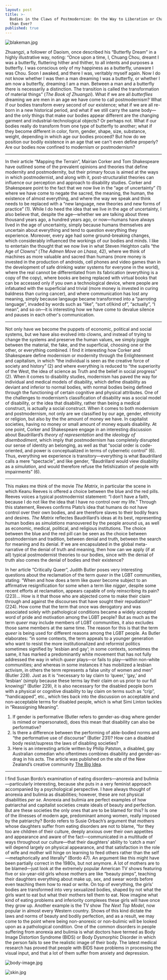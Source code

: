 ```yaml
---
layout: post
title: >-
  Bodies in the Claws of Postmodernism: On the Way to Liberation or Chained More
  than Ever?
published: true
---
```


![blakeman.jpg](../img/blakeman.jpg)

<span class="versal z9">Z</span>huangzi, a follower of Daoism, once
described his “Butterfly Dream” in a highly illustrative way, noting:
“Once upon a time, I, Chuang Chou, dreamt I was a butterfly, fluttering
hither and thither, to all intents and purposes a butterfly. I was
conscious only of my happiness as a butterfly, unaware I was Chou. Soon
I awaked, and there I was, veritably myself again. Now I do not know
whether I was then a man dreaming I was a butterfly, or whether I am now
a butterfly, dreaming I am a man. Between a man and a butterfly there is
necessarily a distinction. The transition is called the transformation
of material things” (*The Book of Zhuangzi*). What if we are all
*butterflies* dreaming we are men in an age we have come to call
postmodernism? What if our bodies transform every second of our
existence; what if we are all re-born in a new historical period, and
what if we still carry the same body—and the only things that make our
bodies appear different are the changing garment and
industrial-technological objects? Or perhaps not. What if our bodies
really do transform from one type of butterfly to another; what if they
become different in color, form, gender, shape, size, substance, weight,
depending in which age our bodies proceed? But how do we position our
bodily existence in an age that we can't even define properly? Are our
bodies now confined to modernism or postmodernism? 

*****
In their article “Mapping the Terrain”, Mairian Corker and Tom Shakespeare have outlined
some of the prevalent opinions and theories that define modernity and
postmodernity, but their primary focus is aimed at the ways in
which postmodernist, and along with it, post-structuralist theories can
influence our perception and approach to disability studies. Corker and
Shakespeare point to the fact that we now live in the “age of
uncertainty” (1) where we have come to negate the sacred, the meaning,
the human, the existence of almost everything, and where the way we
speak and think needs to be replaced with a “new language, new theories
and new forms of practice” (1). While I do heed the idea that we live in
the age of uncertainty, I also believe that, despite the age—whether we
are talking about three thousand years ago, a hundred years ago, or
now—humans have always lived in the age of uncertainty, simply because
humans themselves are uncertain about everything and tend to question
everything they experience. Moreover, every age had some ground-breaking
changes, which considerably influenced the workings of our bodies and
minds. I like to entertain the thought that we now live in what Steven
Heighton calls “the Age of Clowns” (*The Admen Move on Lhasa*, 42),
where we think of machines as more valuable and sacred than humans (more
money is invested in the production of androids, cell phones and video
games than in the development of safe drinking water systems for
everyone in the world), where the real cannot be differentiated from
its fabrication (everything is a copy of the copy), where books are being
replaced with virtual books that can be accessed only if you own a
technological device, where people are infatuated with the superficial
and trivial (more money is invested in curing baldness than curing
cancer), and where communication has lost any meaning, simply because
langauge became transformed into a “parroting language”, invaded by
words such as “like”, “sort of/kind of”, “actually”, “I mean”, and so
on—it is interesting how we have come to devalue silence and pauses in
each other's communication. 

*****
Not only have we become the puppets of economic, political and social systems, but we have also evolved into clowns, and instead of trying to change the systems and preserve the
human values, we simply joggle between the material, the fake, and the
superficial, choosing one or the other, or everything combined. I find
it interesting how Corker and Shakespeare define modernism or modernity
through the Enlightenment and capitalism, in which “the individual is
seen as the creative force of society and history” (2) and where
everything is reduced to “the superiority of the West, the idea of
science as Truth and the belief in social progress” (2). When it comes
to disability studies, modernism has paved the way for individual and
medical models of disability, which define disability as deviant and
inferior to normal bodies, with normal bodies being defined through the
functioning of certain cognitive and physical attributes. One of the
challenges to modernism’s classification of disability was a social
model of disability, or the idea that disability, rather than being a
medical construct, is actually a social construct. When it comes to both
modernism and postmodernism, not only are we classified by our age,
gender, ethnicity or religion, but also by the the amount of money we
have. In capitalist societies, having no money or small amount of money
equals disability. At one point, Corker and Shakespeare engage in an
interesting discussion about Baudrillard’s *theory of representation*
and the *ideology of disembodiment*, which imply that postmodernism has
completely disrupted our sense of identity an belonging, as well as that
“social order is code-oriented, and power is conceptualized in terms of
cybernetic control” (6). Thus, everything we experience is
transitory—everything is what Baudrillard calls a mere “spectacle”, and
like gender, “Baudrillard would view disability as a *simulation*, and
would therefore refuse the fetishization of people with impairments”
(6). 

*****
This makes me think of the movie *The Matrix*, in particular the
scene in which Keanu Reeves is offered a choice between the blue and the
red pills. Reeves voices a typical postmodernist statement: “I don’t have
a faith, because I do not like the idea that I have no control over my
life.” Through this statement, Reeves confirms Plato’s idea that humans
do not have control over their own bodies, and are therefore slaves to their
bodily fears and desires. *The Matrix* reflectes Baudrillard’s ideas at
its best, representing human bodies as *simulations* manouvered
by the people around us, as well as economic, medical, political, and
religious institutions. The choice between the blue and the red pill can
be seen as the choice between postmodernism and tradition, between
denial and truth, between the search for meaning and its denial. If we
are encapsulated in the global meta-narrative of the denial of truth and
meaning, then how can we apply (if at all) typical postmodernist
theories to our bodies, since with the denial of truth also comes the
denial of bodies and their existence?

In her article “Critically Queer”, Judith Butler poses very interesting
questions about the reclamation of the term *queer* in the LGBT
communities, stating: “When and how does a term like *queer* become
subject to an affirmative resignification for some when a term like
*nigger*, despite some recent efforts at reclamation, appears capable of
only reinscribing its pain? (223)… How is it that those who are abjected
come to make their claim through and against the discourses that have
sought their repudiation?” (224). How come that the term that once was
derogatory and was associated solely with pathological conditions became
a widely accepted word of pride and motivation among the LGBT people?
But as much as the term *queer* may include members of LGBT communities,
it also excludes those same members at the same time. The reason for
this is that the term *queer* is being used for different reasons among
the LGBT people. As Butler elaborates: “in some contexts, the term
appeals to a younger generation who want to resist the more
institutionalized and reformist politics sometimes signified by ‘lesbian
and gay’; in some contexts, sometimes the same, it has marked a
predominantly white movement that has not fully addressed the way in
which *queer* plays—or fails to play—within non-white communities; and
whereas in some instances it has mobilized a lesbian activism, in others
the term represents a false unity of women and men” (Butler 228). Just
as it is “necessary to lay claim to ‘queer,’ ‘gay,’ and ‘lesbian’
(simply because these terms lay their claim on us prior to our full
knowing)” (Butler 229), it is also necessary for the disabled people
born with a physical or cognitive disability to lay claim on terms such
as “crip”, “handicapped”, etc., which ties back into the discussion on
acceptable and non-acceptable terms for disabled people, which is what
Simi Linton tackles in “Reassigning Meaning”.

1.  If gender is performative (Butler refers to gender-as-drag where
    gender is mimed or impersonated), does this mean that disability can
    also be performative?
2.  Is there a difference between the performing of able-bodied norms
    and “the performative use of discourse” (Butler 231)? How can a
    disabled body resist/supress the laws of disabling societies?
3.  Here is an interesting article written by Philip Patston, a
    disabled, gay Australian comedian who oftentimes combines disability
    and gender-as-drag in his acts. The article was published on the
    site of the New Zealand’s creative community [The Big
    Idea](http://www.thebigidea.co.nz/news/blogs/the-creative-collide/56711-when-drag-and-disability-collide-revisited).
    
*****
I find Susan Bordo’s examination of eating disorders—anorexia and
bulimia—particularly interesting, because she puts in a very feminist
approach accompanied by a psychological perspective. I have always
thought of anorexia and bulimia as disabilities; however, these are not
physical disabilities *per se*. Anorexia and bulimia are perfect examples
of how patriarchal and capitalist societies create ideals of beauty and
perfection. But are these societies the only ones that are to be blamed
for this? Is one of the illnesses of modern age, predominant among
women, really imposed by the patriarchy? Bordo refers to Susie Orbach’s
argument that mothers whose daughters suffer from eating disorders are
not to blame, “for they too are children of their culture, deeply
anxious over their own appetites and appearance and aware of the
fact—communicated in a multitude of ways throughout our culture—that
their daughters’ ability to ‘catch a man’ will depend largely on
physical appearance, and that satisfaction in the role of wife and
mother will hinge on learning to feed others rather than the
self—metaphorically and literally” (Bordo 47). An argument like this
might have been partially correct in the 1980s, but not anymore. A lot
of mothers are to be blamed—just look at the extremely popular American
TV shows featuring five or six-year-old girls whose mothers are like
“beauty pimps”, teaching their daughters everything about make up, sex,
and swear words before even teaching them how to read or write. On top
of everything, the girls’ bodies are transformed into very sexualized
bodies, shaped by not what the girls want to eat but what their mothers
tell them to eat. Now imagine what kind of eating problems and
inferiority complexes these girls will have once they grow up. Another
example is the TV show *The Next Top Model*, now popular in almost every
Western country. Shows of this kind dictate the laws and norms of beauty
and bodily perfection, and as a result, we may come to the point where
being non-anorexic or non-bulimic will be looked upon as a pathological
condition. One of the common disorders in people suffering from anorexia
and bulimia is what doctors have termed as Body Image Distortion
Syndrome (BIDS) or Body Dysmorphic Disorder in which the person fails to
see the realistic image of their body. The latest medical research has
proved that people with BIDS have problems in processing the visual
input, and that a lot of them suffer from anxiety and depression.

![body-image.jpg](../img/body-image.jpg)

![skin.jpg](../img/skin.jpg)

